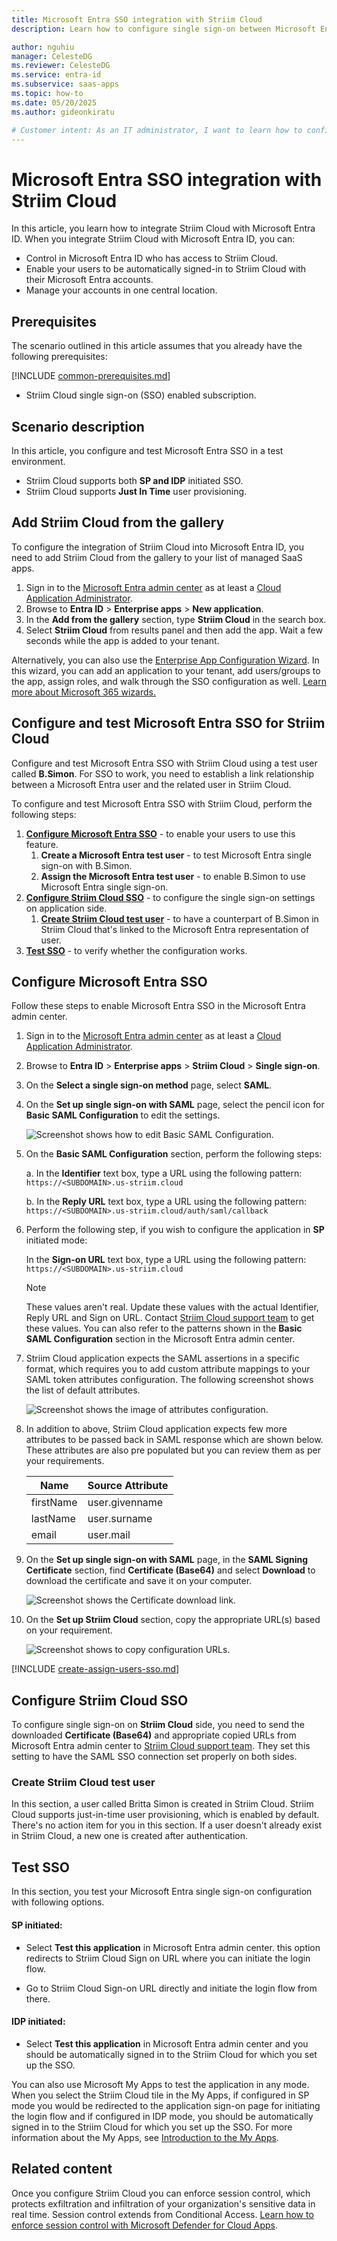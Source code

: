 ```yaml
---
title: Microsoft Entra SSO integration with Striim Cloud
description: Learn how to configure single sign-on between Microsoft Entra ID and Striim Cloud.

author: nguhiu
manager: CelesteDG
ms.reviewer: CelesteDG
ms.service: entra-id
ms.subservice: saas-apps
ms.topic: how-to
ms.date: 05/20/2025
ms.author: gideonkiratu

# Customer intent: As an IT administrator, I want to learn how to configure single sign-on between Microsoft Entra ID and Striim Cloud so that I can control who has access to Striim Cloud, enable automatic sign-in with Microsoft Entra accounts, and manage my accounts in one central location.
---
```


# Microsoft Entra SSO integration with Striim Cloud

In this article,  you learn how to integrate Striim Cloud with Microsoft Entra ID. When you integrate Striim Cloud with Microsoft Entra ID, you can:

* Control in Microsoft Entra ID who has access to Striim Cloud.
* Enable your users to be automatically signed-in to Striim Cloud with their Microsoft Entra accounts.
* Manage your accounts in one central location.

## Prerequisites
The scenario outlined in this article assumes that you already have the following prerequisites:

[!INCLUDE [common-prerequisites.md](~/identity/saas-apps/includes/common-prerequisites.md)]
* Striim Cloud single sign-on (SSO) enabled subscription.

## Scenario description

In this article,  you configure and test Microsoft Entra SSO in a test environment.

* Striim Cloud supports both **SP and IDP** initiated SSO.
* Striim Cloud supports **Just In Time** user provisioning.

## Add Striim Cloud from the gallery

To configure the integration of Striim Cloud into Microsoft Entra ID, you need to add Striim Cloud from the gallery to your list of managed SaaS apps.

1. Sign in to the [Microsoft Entra admin center](https://entra.microsoft.com) as at least a [Cloud Application Administrator](~/identity/role-based-access-control/permissions-reference.md#cloud-application-administrator).
1. Browse to **Entra ID** > **Enterprise apps** > **New application**.
1. In the **Add from the gallery** section, type **Striim Cloud** in the search box.
1. Select **Striim Cloud** from results panel and then add the app. Wait a few seconds while the app is added to your tenant.

Alternatively, you can also use the [Enterprise App Configuration Wizard](https://portal.office.com/AdminPortal/home?Q=Docs#/azureadappintegration). In this wizard, you can add an application to your tenant, add users/groups to the app, assign roles, and walk through the SSO configuration as well. [Learn more about Microsoft 365 wizards.](/microsoft-365/admin/misc/azure-ad-setup-guides)

## Configure and test Microsoft Entra SSO for Striim Cloud

Configure and test Microsoft Entra SSO with Striim Cloud using a test user called **B.Simon**. For SSO to work, you need to establish a link relationship between a Microsoft Entra user and the related user in Striim Cloud.

To configure and test Microsoft Entra SSO with Striim Cloud, perform the following steps:

1. **[Configure Microsoft Entra SSO](#configure-microsoft-entra-sso)** - to enable your users to use this feature.
    1. **Create a Microsoft Entra test user** - to test Microsoft Entra single sign-on with B.Simon.
    1. **Assign the Microsoft Entra test user** - to enable B.Simon to use Microsoft Entra single sign-on.
1. **[Configure Striim Cloud SSO](#configure-striim-cloud-sso)** - to configure the single sign-on settings on application side.
    1. **[Create Striim Cloud test user](#create-striim-cloud-test-user)** - to have a counterpart of B.Simon in Striim Cloud that's linked to the Microsoft Entra representation of user.
1. **[Test SSO](#test-sso)** - to verify whether the configuration works.

## Configure Microsoft Entra SSO

Follow these steps to enable Microsoft Entra SSO in the Microsoft Entra admin center.

1. Sign in to the [Microsoft Entra admin center](https://entra.microsoft.com) as at least a [Cloud Application Administrator](~/identity/role-based-access-control/permissions-reference.md#cloud-application-administrator).
1. Browse to **Entra ID** > **Enterprise apps** > **Striim Cloud** > **Single sign-on**.
1. On the **Select a single sign-on method** page, select **SAML**.
1. On the **Set up single sign-on with SAML** page, select the pencil icon for **Basic SAML Configuration** to edit the settings.

   ![Screenshot shows how to edit Basic SAML Configuration.](common/edit-urls.png "Basic Configuration")

1. On the **Basic SAML Configuration** section, perform the following steps:

    a. In the **Identifier** text box, type a URL using the following pattern:
    `https://<SUBDOMAIN>.us-striim.cloud`

    b. In the **Reply URL** text box, type a URL using the following pattern:
    `https://<SUBDOMAIN>.us-striim.cloud/auth/saml/callback`

1. Perform the following step, if you wish to configure the application in **SP** initiated mode:

    In the **Sign-on URL** text box, type a URL using the following pattern:
    `https://<SUBDOMAIN>.us-striim.cloud`

	> [!NOTE]
	> These values aren't real. Update these values with the actual Identifier, Reply URL and Sign on URL. Contact [Striim Cloud support team](mailto:cloud_support@striim.com) to get these values. You can also refer to the patterns shown in the **Basic SAML Configuration** section in the Microsoft Entra admin center.

1. Striim Cloud application expects the SAML assertions in a specific format, which requires you to add custom attribute mappings to your SAML token attributes configuration. The following screenshot shows the list of default attributes.

	![Screenshot shows the image of attributes configuration.](common/default-attributes.png "Image")

1. In addition to above, Striim Cloud application expects few more attributes to be passed back in SAML response which are shown below. These attributes are also pre populated but you can review them as per your requirements.
	
	| Name |  Source Attribute|
	| -----| ---------------- |
	| firstName | user.givenname |
	| lastName | user.surname |
	| email | user.mail |

1. On the **Set up single sign-on with SAML** page, in the **SAML Signing Certificate** section, find **Certificate (Base64)** and select **Download** to download the certificate and save it on your computer.

	![Screenshot shows the Certificate download link.](common/certificatebase64.png "Certificate")

1. On the **Set up Striim Cloud** section, copy the appropriate URL(s) based on your requirement.

	![Screenshot shows to copy configuration URLs.](common/copy-configuration-urls.png "Metadata")

<a name='create-a-microsoft-entra-id-test-user'></a>

[!INCLUDE [create-assign-users-sso.md](~/identity/saas-apps/includes/create-assign-users-sso.md)]

## Configure Striim Cloud SSO

To configure single sign-on on **Striim Cloud** side, you need to send the downloaded **Certificate (Base64)** and appropriate copied URLs from Microsoft Entra admin center to [Striim Cloud support team](mailto:cloud_support@striim.com). They set this setting to have the SAML SSO connection set properly on both sides.

### Create Striim Cloud test user

In this section, a user called Britta Simon is created in Striim Cloud. Striim Cloud supports just-in-time user provisioning, which is enabled by default. There's no action item for you in this section. If a user doesn't already exist in Striim Cloud, a new one is created after authentication.

## Test SSO 

In this section, you test your Microsoft Entra single sign-on configuration with following options.
 
#### SP initiated:
 
* Select **Test this application** in Microsoft Entra admin center. this option redirects to Striim Cloud  Sign on URL where you can initiate the login flow.  
 
* Go to Striim Cloud  Sign-on URL directly and initiate the login flow from there.
 
#### IDP initiated:
 
* Select **Test this application** in Microsoft Entra admin center and you should be automatically signed in to the Striim Cloud  for which you set up the SSO.
 
You can also use Microsoft My Apps to test the application in any mode. When you select the Striim Cloud  tile in the My Apps, if configured in SP mode you would be redirected to the application sign-on page for initiating the login flow and if configured in IDP mode, you should be automatically signed in to the Striim Cloud  for which you set up the SSO. For more information about the My Apps, see [Introduction to the My Apps](https://support.microsoft.com/account-billing/sign-in-and-start-apps-from-the-my-apps-portal-2f3b1bae-0e5a-4a86-a33e-876fbd2a4510).

## Related content

Once you configure Striim Cloud you can enforce session control, which protects exfiltration and infiltration of your organization's sensitive data in real time. Session control extends from Conditional Access. [Learn how to enforce session control with Microsoft Defender for Cloud Apps](/cloud-app-security/proxy-deployment-any-app).
